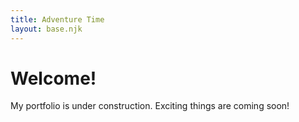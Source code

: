 ```yaml
---
title: Adventure Time
layout: base.njk
---
```


# Welcome!

My portfolio is under construction. Exciting things are coming soon!